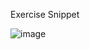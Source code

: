 Exercise Snippet 

![image](https://user-images.githubusercontent.com/110332364/221667951-ca185680-5fe7-4912-8b9d-577efa165c9a.png)
